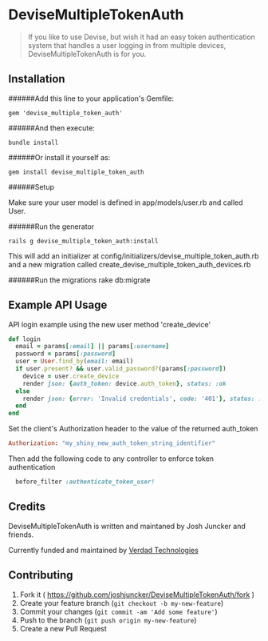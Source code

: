 # DeviseMultipleTokenAuth

> If you like to use Devise, but wish it had an easy token authentication system that handles a user logging in from multiple devices, DeviseMultipleTokenAuth is for you.


Installation
------

######Add this line to your application's Gemfile:

    gem 'devise_multiple_token_auth'

######And then execute:

    bundle install

######Or install it yourself as:

    gem install devise_multiple_token_auth

######Setup

Make sure your user model is defined in
    app/models/user.rb
and called User.

######Run the generator

    rails g devise_multiple_token_auth:install
This will add an initializer at
  config/initializers/devise_multiple_token_auth.rb
and a new migration called
  create_devise_multiple_token_auth_devices.rb

######Run the migrations
    rake db:migrate

Example API Usage
------

API login example using the new user method 'create_device'

```ruby
def login
  email = params[:email] || params[:username]
  password = params[:password]
  user = User.find_by(email: email)
  if user.present? && user.valid_password?(params[:password])
    device = user.create_device
    render json: {auth_token: device.auth_token}, status: :ok
  else
    render json: {error: 'Invalid credentials', code: '401'}, status: :unauthorized
  end
end
```

Set the client's Authorization header to the value of the returned auth_token

```ruby
Authorization: "my_shiny_new_auth_token_string_identifier"
```

Then add the following code to any controller to enforce token authentication

```ruby
  before_filter :authenticate_token_user!
```


Credits
-------

DeviseMultipleTokenAuth is written and maintaned by Josh Juncker and friends.

Currently funded and maintained by [Verdad Technologies](http://verdadtech.com)


## Contributing

1. Fork it ( https://github.com/joshjuncker/DeviseMultipleTokenAuth/fork )
2. Create your feature branch (`git checkout -b my-new-feature`)
3. Commit your changes (`git commit -am 'Add some feature'`)
4. Push to the branch (`git push origin my-new-feature`)
5. Create a new Pull Request
